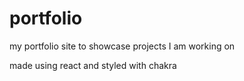 # portfolio

my portfolio site to showcase projects I am working on

made using react and styled with chakra
